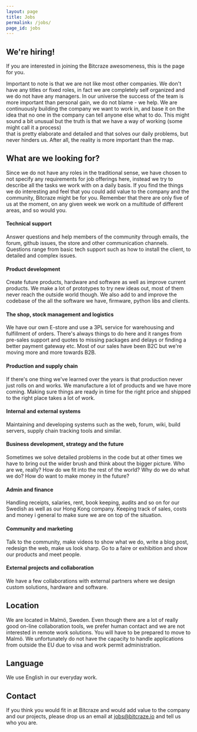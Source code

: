 ```yaml
---
layout: page
title: Jobs
permalink: /jobs/
page_id: jobs
---
```


## We're hiring!

If you are interested in joining the Bitcraze awesomeness, this is the page for you.

Important to note is that we are not like most other companies. 
We don't have any titles or fixed roles, in fact we are completely
self organized and we do not have any managers. In our universe the success of
the team is more important than personal gain, we do not blame - we help. We are
continuously building the company we want to work in, and base it on the idea that
no one in the company can tell anyone else what to do. This might sound a bit
unusual but the truth is that we have a way of working (some might call it a process)   
that is pretty elaborate and detailed and that solves our daily problems, but never hinders us.
After all, the reality is more important than the map. 

## What are we looking for?
Since we do not have any roles in the traditional sense, we have chosen to not
specify any requirements for job offerings here, instead we try to describe all
the tasks we work with on a daily basis. If you find the things we do interesting 
and feel that you could add value to the company and the community, Bitcraze might be for you. 
Remember that there are only five of us at the moment, on any given week we work
on a multitude of different areas, and so would you. 

#### Technical support
Answer questions and help members of the community through emails, the forum, 
github issues, the store and other communication channels. Questions range from
basic tech support such as how to install the client, to detailed and 
complex issues.    

#### Product development
Create future products, hardware and software as well as improve current 
products. We make a lot of prototypes to try new ideas out, most of 
them never reach the outside world though. We also add to and improve the codebase 
of the all the software we have, firmware, python libs and clients.  

#### The shop, stock management and logistics
We have our own E-store and use a 3PL service for warehousing and fulfillment 
of orders. There's always things to do here and it 
ranges from pre-sales support and quotes to missing packages and delays or finding
a better payment gateway etc. Most of our sales have been B2C but we're moving more 
and more towards B2B.

#### Production and supply chain
If there's one thing we've learned over the years is that production never just 
rolls on and works. We manufacture a lot of products and we have more coming. 
Making sure things are ready in time for the right price and shipped to the 
right place takes a lot of work.

#### Internal and external systems
Maintaining and developing systems such as the web, forum, wiki, build servers,
supply chain tracking tools and similar. 

#### Business development, strategy and the future
Sometimes we solve detailed problems in the code but at other times we have to bring
out the wider brush and think about the bigger picture. Who are we, really? 
How do we fit into the rest of the world? Why do we do what we do? How do want
to make money in the future? 

#### Admin and finance
Handling receipts, salaries, rent, book keeping, audits and so on for our 
Swedish as well as our Hong Kong company. Keeping track of sales, costs
and money i general to make sure we are on top of the situation.

#### Community and marketing
Talk to the community, make videos to show what we do, write a blog post, 
redesign the web, make us look sharp. Go to a faire or exhibition
and show our products and meet people.

#### External projects and collaboration  
We have a few collaborations with external partners where we design custom
solutions, hardware and software. 
  
## Location
We are located in Malmö, Sweden. Even though there are a lot of really good 
on-line collaboration tools, we prefer human contact and we are not interested in remote
work solutions. You will have to be prepared to move to Malmö.
We unfortunately do not have the capacity to handle applications from outside
the EU due to visa and work permit administration.

## Language
We use English in our everyday work.

## Contact
If you think you would fit in at Bitcraze and would add value to the company
and our projects, please drop us an email at jobs@bitcraze.io and tell us who 
you are.